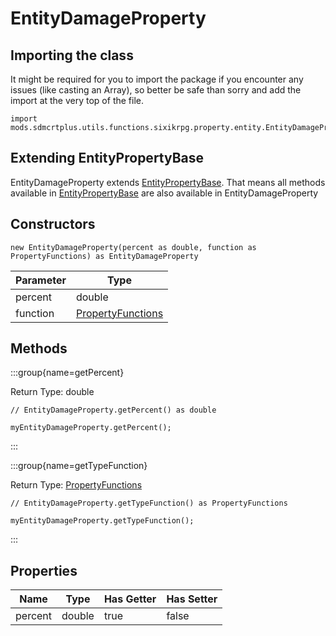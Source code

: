 # EntityDamageProperty

## Importing the class

It might be required for you to import the package if you encounter any issues (like casting an Array), so better be safe than sorry and add the import at the very top of the file.
```zenscript
import mods.sdmcrtplus.utils.functions.sixikrpg.property.entity.EntityDamageProperty;
```


## Extending EntityPropertyBase

EntityDamageProperty extends [EntityPropertyBase](/mods/sdmcrtplus/utils/functions/sixikrpg/property/entity/EntityPropertyBase). That means all methods available in [EntityPropertyBase](/mods/sdmcrtplus/utils/functions/sixikrpg/property/entity/EntityPropertyBase) are also available in EntityDamageProperty

## Constructors


```zenscript
new EntityDamageProperty(percent as double, function as PropertyFunctions) as EntityDamageProperty
```
| Parameter |                                              Type                                               |
|-----------|-------------------------------------------------------------------------------------------------|
| percent   | double                                                                                          |
| function  | [PropertyFunctions](/mods/sdmcrtplus/utils/functions/sixikrpg/property/utils/PropertyFunctions) |



## Methods

:::group{name=getPercent}

Return Type: double

```zenscript
// EntityDamageProperty.getPercent() as double

myEntityDamageProperty.getPercent();
```

:::

:::group{name=getTypeFunction}

Return Type: [PropertyFunctions](/mods/sdmcrtplus/utils/functions/sixikrpg/property/utils/PropertyFunctions)

```zenscript
// EntityDamageProperty.getTypeFunction() as PropertyFunctions

myEntityDamageProperty.getTypeFunction();
```

:::


## Properties

|  Name   |  Type  | Has Getter | Has Setter |
|---------|--------|------------|------------|
| percent | double | true       | false      |


